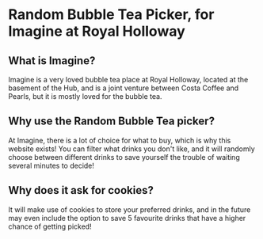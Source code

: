 # Random Bubble Tea Picker, for Imagine at Royal Holloway

## What is Imagine?
Imagine is a very loved bubble tea place at Royal Holloway, located at the basement of the Hub, and is a joint venture between Costa Coffee and Pearls, but it is mostly loved for the bubble tea.


## Why use the Random Bubble Tea picker?
At Imagine, there is a lot of choice for what to buy, which is why this website exists! You can filter what drinks you don't like, and it will randomly choose between different drinks to save yourself the trouble of waiting several minutes to decide!

## Why does it ask for cookies?
It will make use of cookies to store your preferred drinks, and in the future may even include the option to save 5 favourite drinks that have a higher chance of getting picked!